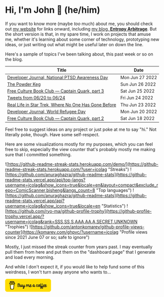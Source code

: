 # Hi, I'm John 👋 (he/him)

If you want to know more (maybe *too* much) about me, you should check out [my website](https://john.colagioia.net/) for links onward, including [my blog, **Entropy Arbitrage**](https://john.colagioia.net/blog).  But the short version is that, in my spare time, I work on projects that amuse me, whether it's learning about some corner of technology, prototyping new ideas, or just writing out what might be useful later on down the line.

Here's a sample of topics I've been talking about, this past week or so on the blog.

|Title|Date|
|-----|-------|
|[Developer Journal, National PTSD Awareness Day](https://john.colagioia.net/blog/2022/06/27/ptsd.html)|Mon Jun 27 2022|
|[The Powder Keg](https://john.colagioia.net/blog/2022/06/26/law.html)|Sun Jun 26 2022|
|[Free Culture Book Club — Captain Quark, part 3](https://john.colagioia.net/blog/2022/06/25/quark3.html)|Sat Jun 25 2022|
|[Tweets from 06/20 to 06/24](https://john.colagioia.net/blog/2022/06/24/week.html)|Fri Jun 24 2022|
|[Real Life in Star Trek, Where No One Has Gone Before](https://john.colagioia.net/blog/2022/06/23/gone.html)|Thu Jun 23 2022|
|[Developer Journal, World Refugee Day](https://john.colagioia.net/blog/2022/06/20/refugee.html)|Mon Jun 20 2022|
|[Free Culture Book Club — Captain Quark, part 2](https://john.colagioia.net/blog/2022/06/18/quark2.html)|Sat Jun 18 2022|

Feel free to suggest ideas on any project or just poke at me to say "hi." Not literally poke, though. Have some self-respect.

Here are some visualizations mostly for my purposes, which you can feel free to skip, especially the view counter that's probably mostly me making sure that I committed something.

![https://github-readme-streak-stats.herokuapp.com/demo/](https://github-readme-streak-stats.herokuapp.com/?user=jcolag "Streaks")
![https://github.com/anuraghazra/github-readme-stats](https://github-readme-stats.vercel.app/api/top-langs?username=jcolag&show_icons=true&locale=en&layout=compact&exclude_repo=ComicScanner,bisheng&langs_count=8 "Top languages")
![https://github.com/anuraghazra/github-readme-stats](https://github-readme-stats.vercel.app/api?username=jcolag&show_icons=true&locale=en "Statistics")
![https://github.com/ryo-ma/github-profile-trophy](https://github-profile-trophy.vercel.app/?username=jcolag&rank=SSS,SS,S,AAA,AA,A,SECRET,UNKNOWN "Trophies")
![https://github.com/antonkomarev/github-profile-views-counter](https://komarev.com/ghpvc/?username=jcolag "Profile views since 2021 June 07 or so; safe to ignore")

Mostly, I just missed the streak counter from years past.  I may eventually pull them from here and put them on the "dashboard page" that I generate and load every morning.

And while I don't expect it, if you would like to help fund some of this weirdness, I won't turn away anyone who wants to...

[<img src="images/default-yellow.png" alt="Buy Me a Coffee" width="150px"/>](https://www.buymeacoffee.com/jcolag)
